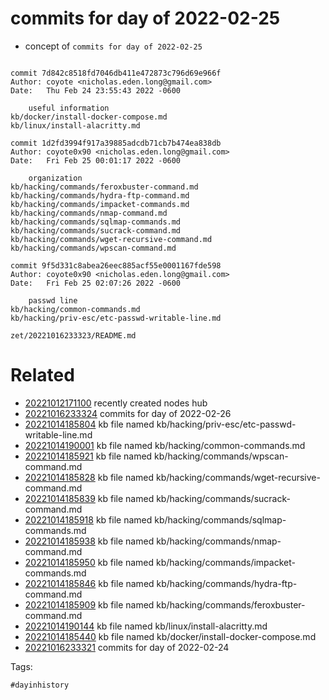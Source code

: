 # commits for day of 2022-02-25

- concept of `commits for day of 2022-02-25`

```

commit 7d842c8518fd7046db411e472873c796d69e966f
Author: coyote <nicholas.eden.long@gmail.com>
Date:   Thu Feb 24 23:55:43 2022 -0600

    useful information
kb/docker/install-docker-compose.md
kb/linux/install-alacritty.md

commit 1d2fd3994f917a39885adcdb71cb7b474ea838db
Author: coyote0x90 <nicholas.eden.long@gmail.com>
Date:   Fri Feb 25 00:01:17 2022 -0600

    organization
kb/hacking/commands/feroxbuster-command.md
kb/hacking/commands/hydra-ftp-command.md
kb/hacking/commands/impacket-commands.md
kb/hacking/commands/nmap-command.md
kb/hacking/commands/sqlmap-commands.md
kb/hacking/commands/sucrack-command.md
kb/hacking/commands/wget-recursive-command.md
kb/hacking/commands/wpscan-command.md

commit 9f5d331c8abea26eec885acf55e0001167fde598
Author: coyote0x90 <nicholas.eden.long@gmail.com>
Date:   Fri Feb 25 02:07:26 2022 -0600

    passwd line
kb/hacking/common-commands.md
kb/hacking/priv-esc/etc-passwd-writable-line.md
```

` zet/20221016233323/README.md `

# Related

- [20221012171100](/zet/20221012171100/README.md) recently created nodes hub
- [20221016233324](/zet/20221016233324/README.md) commits for day of 2022-02-26
- [20221014185804](/zet/20221014185804/README.md) kb file named kb/hacking/priv-esc/etc-passwd-writable-line.md
- [20221014190001](/zet/20221014190001/README.md) kb file named kb/hacking/common-commands.md
- [20221014185921](/zet/20221014185921/README.md) kb file named kb/hacking/commands/wpscan-command.md
- [20221014185828](/zet/20221014185828/README.md) kb file named kb/hacking/commands/wget-recursive-command.md
- [20221014185839](/zet/20221014185839/README.md) kb file named kb/hacking/commands/sucrack-command.md
- [20221014185918](/zet/20221014185918/README.md) kb file named kb/hacking/commands/sqlmap-commands.md
- [20221014185938](/zet/20221014185938/README.md) kb file named kb/hacking/commands/nmap-command.md
- [20221014185950](/zet/20221014185950/README.md) kb file named kb/hacking/commands/impacket-commands.md
- [20221014185846](/zet/20221014185846/README.md) kb file named kb/hacking/commands/hydra-ftp-command.md
- [20221014185909](/zet/20221014185909/README.md) kb file named kb/hacking/commands/feroxbuster-command.md
- [20221014190144](/zet/20221014190144/README.md) kb file named kb/linux/install-alacritty.md
- [20221014185440](/zet/20221014185440/README.md) kb file named kb/docker/install-docker-compose.md
- [20221016233321](/zet/20221016233321/README.md) commits for day of 2022-02-24

Tags:

    #dayinhistory
